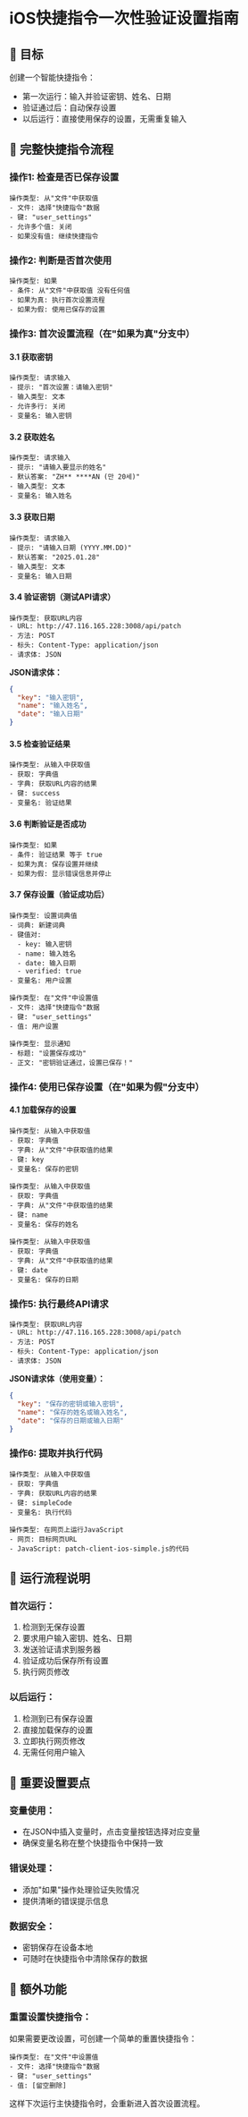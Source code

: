 # iOS快捷指令一次性验证设置指南

## 🎯 目标
创建一个智能快捷指令：
- 第一次运行：输入并验证密钥、姓名、日期
- 验证通过后：自动保存设置
- 以后运行：直接使用保存的设置，无需重复输入

## 📱 完整快捷指令流程

### 操作1: 检查是否已保存设置
```
操作类型: 从"文件"中获取值
- 文件: 选择"快捷指令"数据
- 键: "user_settings"
- 允许多个值: 关闭
- 如果没有值: 继续快捷指令
```

### 操作2: 判断是否首次使用
```
操作类型: 如果
- 条件: 从"文件"中获取值 没有任何值
- 如果为真: 执行首次设置流程
- 如果为假: 使用已保存的设置
```

### 操作3: 首次设置流程（在"如果为真"分支中）

#### 3.1 获取密钥
```
操作类型: 请求输入
- 提示: "首次设置：请输入密钥"
- 输入类型: 文本
- 允许多行: 关闭
- 变量名: 输入密钥
```

#### 3.2 获取姓名
```
操作类型: 请求输入
- 提示: "请输入要显示的姓名"
- 默认答案: "ZH** ****AN (만 20세)"
- 输入类型: 文本
- 变量名: 输入姓名
```

#### 3.3 获取日期
```
操作类型: 请求输入
- 提示: "请输入日期 (YYYY.MM.DD)"
- 默认答案: "2025.01.28"
- 输入类型: 文本
- 变量名: 输入日期
```

#### 3.4 验证密钥（测试API请求）
```
操作类型: 获取URL内容
- URL: http://47.116.165.228:3008/api/patch
- 方法: POST
- 标头: Content-Type: application/json
- 请求体: JSON
```

**JSON请求体：**
```json
{
  "key": "输入密钥",
  "name": "输入姓名",
  "date": "输入日期"
}
```

#### 3.5 检查验证结果
```
操作类型: 从输入中获取值
- 获取: 字典值
- 字典: 获取URL内容的结果
- 键: success
- 变量名: 验证结果
```

#### 3.6 判断验证是否成功
```
操作类型: 如果
- 条件: 验证结果 等于 true
- 如果为真: 保存设置并继续
- 如果为假: 显示错误信息并停止
```

#### 3.7 保存设置（验证成功后）
```
操作类型: 设置词典值
- 词典: 新建词典
- 键值对:
  - key: 输入密钥
  - name: 输入姓名  
  - date: 输入日期
  - verified: true
- 变量名: 用户设置
```

```
操作类型: 在"文件"中设置值
- 文件: 选择"快捷指令"数据
- 键: "user_settings"
- 值: 用户设置
```

```
操作类型: 显示通知
- 标题: "设置保存成功"
- 正文: "密钥验证通过，设置已保存！"
```

### 操作4: 使用已保存设置（在"如果为假"分支中）

#### 4.1 加载保存的设置
```
操作类型: 从输入中获取值
- 获取: 字典值
- 字典: 从"文件"中获取值的结果
- 键: key
- 变量名: 保存的密钥
```

```
操作类型: 从输入中获取值
- 获取: 字典值  
- 字典: 从"文件"中获取值的结果
- 键: name
- 变量名: 保存的姓名
```

```
操作类型: 从输入中获取值
- 获取: 字典值
- 字典: 从"文件"中获取值的结果  
- 键: date
- 变量名: 保存的日期
```

### 操作5: 执行最终API请求

```
操作类型: 获取URL内容
- URL: http://47.116.165.228:3008/api/patch
- 方法: POST
- 标头: Content-Type: application/json
- 请求体: JSON
```

**JSON请求体（使用变量）：**
```json
{
  "key": "保存的密钥或输入密钥",
  "name": "保存的姓名或输入姓名",
  "date": "保存的日期或输入日期"
}
```

### 操作6: 提取并执行代码

```
操作类型: 从输入中获取值
- 获取: 字典值
- 字典: 获取URL内容的结果
- 键: simpleCode
- 变量名: 执行代码
```

```
操作类型: 在网页上运行JavaScript
- 网页: 目标网页URL
- JavaScript: patch-client-ios-simple.js的代码
```

## 🎯 运行流程说明

### 首次运行：
1. 检测到无保存设置
2. 要求用户输入密钥、姓名、日期
3. 发送验证请求到服务器
4. 验证成功后保存所有设置
5. 执行网页修改

### 以后运行：
1. 检测到已有保存设置
2. 直接加载保存的设置
3. 立即执行网页修改
4. 无需任何用户输入

## 🔧 重要设置要点

### 变量使用：
- 在JSON中插入变量时，点击变量按钮选择对应变量
- 确保变量名称在整个快捷指令中保持一致

### 错误处理：
- 添加"如果"操作处理验证失败情况
- 提供清晰的错误提示信息

### 数据安全：
- 密钥保存在设备本地
- 可随时在快捷指令中清除保存的数据

## 🚀 额外功能

### 重置设置快捷指令：
如果需要更改设置，可创建一个简单的重置快捷指令：

```
操作类型: 在"文件"中设置值
- 文件: 选择"快捷指令"数据  
- 键: "user_settings"
- 值: [留空删除]
```

这样下次运行主快捷指令时，会重新进入首次设置流程。 